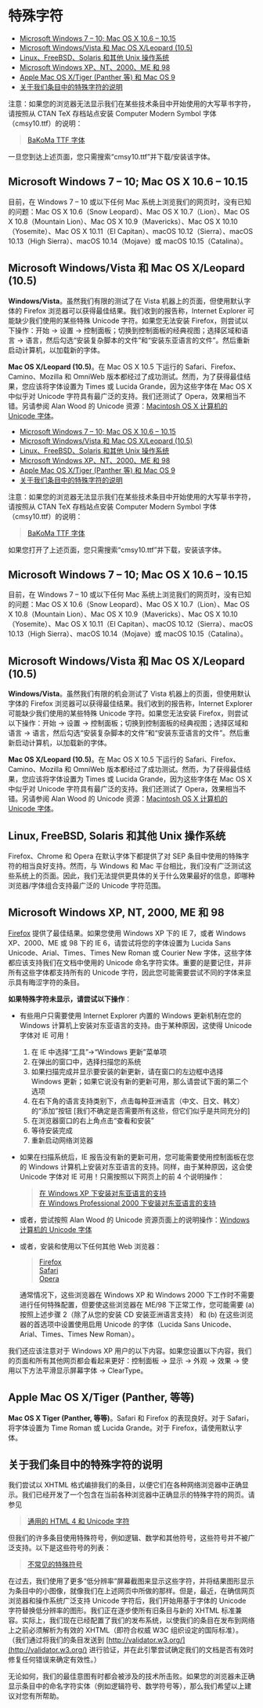 # 特殊字符

* [Microsoft Windows 7 – 10; Mac OS X 10.6 – 10.15](https://plato.stanford.edu/special-characters.html#ms7-osx10.6)
* [Microsoft Windows/Vista 和 Mac OS X/Leopard (10.5)](https://plato.stanford.edu/special-characters.html#ms-apple)
* [Linux、FreeBSD、Solaris 和其他 Unix 操作系统](https://plato.stanford.edu/special-characters.html#linux)
* [Microsoft Windows XP、NT、2000、ME 和 98](https://plato.stanford.edu/special-characters.html#ms-old)
* [Apple Mac OS X/Tiger (Panther 等) 和 Mac OS 9](https://plato.stanford.edu/special-characters.html#apple-old)
* [关于我们条目中的特殊字符的说明](https://plato.stanford.edu/special-characters.html#note)

注意：如果您的浏览器无法显示我们在某些技术条目中开始使用的大写草书字符，请按照从 CTAN TeX 存档站点安装 Computer Modern Symbol 字体（cmsy10.ttf）的说明：

> [BaKoMa TTF 字体](http://www.ctan.org/tex-archive/fonts/cm/ps-type1/bakoma/ttf/)

一旦您到达上述页面，您只需搜索“cmsy10.ttf”并下载/安装该字体。

## Microsoft Windows 7 – 10; Mac OS X 10.6 – 10.15

目前，在 Windows 7 – 10 或以下任何 Mac 系统上浏览我们的网页时，没有已知的问题：Mac OS X 10.6（Snow Leopard）、Mac OS X 10.7（Lion）、Mac OS X 10.8（Mountain Lion）、Mac OS X 10.9（Mavericks）、Mac OS X 10.10（Yosemite）、Mac OS X 10.11（El Capitan）、macOS 10.12（Sierra）、macOS 10.13（High Sierra）、macOS 10.14（Mojave）或 macOS 10.15（Catalina）。

## Microsoft Windows/Vista 和 Mac OS X/Leopard (10.5)

**Windows/Vista**。虽然我们有限的测试了在 Vista 机器上的页面，但使用默认字体的 Firefox 浏览器可以获得最佳结果。我们收到的报告称，Internet Explorer 可能缺少我们使用的某些特殊 Unicode 字符。如果您无法安装 Firefox，则尝试以下操作：开始 → 设置 → 控制面板；切换到控制面板的经典视图；选择区域和语言 → 语言，然后勾选“安装复杂脚本的文件”和“安装东亚语言的文件”。然后重新启动计算机，以加载新的字体。

**Mac OS X/Leopard (10.5)**。在 Mac OS X 10.5 下运行的 Safari、Firefox、Camino、Mozilla 和 OmniWeb 版本都经过了成功测试。然而，为了获得最佳结果，您应该将字体设置为 Times 或 Lucida Grande，因为这些字体在 Mac OS X 中似乎对 Unicode 字符具有最广泛的支持。我们还测试了 Opera，效果相当不错。另请参阅 Alan Wood 的 Unicode 资源：[Macintosh OS X 计算机的 Unicode 字体](http://www.alanwood.net/unicode/fonts_macosx.html)。

* [Microsoft Windows 7 – 10; Mac OS X 10.6 – 10.15](https://plato.stanford.edu/special-characters.html#ms7-osx10.6)
* [Microsoft Windows/Vista 和 Mac OS X/Leopard (10.5)](https://plato.stanford.edu/special-characters.html#ms-apple)
* [Linux、FreeBSD、Solaris 和其他 Unix 操作系统](https://plato.stanford.edu/special-characters.html#linux)
* [Microsoft Windows XP、NT、2000、ME 和 98](https://plato.stanford.edu/special-characters.html#ms-old)
* [Apple Mac OS X/Tiger (Panther 等) 和 Mac OS 9](https://plato.stanford.edu/special-characters.html#apple-old)
* [关于我们条目中的特殊字符的说明](https://plato.stanford.edu/special-characters.html#note)

注意：如果您的浏览器无法显示我们在某些技术条目中开始使用的大写草书字符，请按照从 CTAN TeX 存档站点安装 Computer Modern Symbol 字体（cmsy10.ttf）的说明：

> [BaKoMa TTF 字体](http://www.ctan.org/tex-archive/fonts/cm/ps-type1/bakoma/ttf/)

如果您打开了上述页面，您只需搜索“cmsy10.ttf”并下载，安装该字体。

## Microsoft Windows 7 – 10; Mac OS X 10.6 – 10.15

目前，在 Windows 7 – 10 或以下任何 Mac 系统上浏览我们的网页时，没有已知的问题：Mac OS X 10.6（Snow Leopard）、Mac OS X 10.7（Lion）、Mac OS X 10.8（Mountain Lion）、Mac OS X 10.9（Mavericks）、Mac OS X 10.10（Yosemite）、Mac OS X 10.11（El Capitan）、macOS 10.12（Sierra）、macOS 10.13（High Sierra）、macOS 10.14（Mojave）或 macOS 10.15（Catalina）。

## Microsoft Windows/Vista 和 Mac OS X/Leopard (10.5)

**Windows/Vista**。虽然我们有限的机会测试了 Vista 机器上的页面，但使用默认字体的 Firefox 浏览器可以获得最佳结果。我们收到的报告称，Internet Explorer 可能缺少我们使用的某些特殊 Unicode 字符。如果您无法安装 Firefox，则尝试以下操作：开始 → 设置 → 控制面板；切换到控制面板的经典视图；选择区域和语言 → 语言，然后勾选“安装复杂脚本的文件”和“安装东亚语言的文件”。然后重新启动计算机，以加载新的字体。

**Mac OS X/Leopard (10.5)**。在 Mac OS X 10.5 下运行的 Safari、Firefox、Camino、Mozilla 和 OmniWeb 版本都经过了成功测试。然而，为了获得最佳结果，您应该将字体设置为 Times 或 Lucida Grande，因为这些字体在 Mac OS X 中似乎对 Unicode 字符具有最广泛的支持。我们还测试了 Opera，效果相当不错。另请参阅 Alan Wood 的 Unicode 资源：[Macintosh OS X 计算机的 Unicode 字体](http://www.alanwood.net/unicode/fonts_macosx.html)。

## Linux, FreeBSD, Solaris 和其他 Unix 操作系统

Firefox、Chrome 和 Opera 在默认字体下都提供了对 SEP 条目中使用的特殊字符的相当良好支持。然而，与 Windows 和 Mac 平台相比，我们没有广泛测试这些系统上的页面。因此，我们无法提供更具体的关于什么效果最好的信息，即哪种浏览器/字体组合支持最广泛的 Unicode 字符范围。

## Microsoft Windows XP, NT, 2000, ME 和 98

[Firefox](http://www.mozilla.org/en-US/firefox/new/) 提供了最佳结果。如果您使用 Windows XP 下的 IE 7，或者 Windows XP、2000、ME 或 98 下的 IE 6，请尝试将您的字体设置为 Lucida Sans Unicode、Arial、Times、Times New Roman 或 Courier New 字体，这些字体都应该支持我们在文档中使用的 Unicode 命名字符实体。重要的是要记住，并非所有这些字体都支持所有的 Unicode 字符，因此您可能需要尝试不同的字体来显示具有晦涩字符的条目。

**如果特殊字符未显示，请尝试以下操作**：

* 有些用户只需要使用 Internet Explorer 内置的 Windows 更新机制在您的 Windows 计算机上安装对东亚语言的支持。由于某种原因，这使得 Unicode 字体对 IE 可用！

  1. 在 IE 中选择“工具”→“Windows 更新”菜单项
  2. 在弹出的窗口中，选择扫描您的系统
  3. 如果扫描完成并显示要安装的新更新，请在窗口的左边框中选择 Windows 更新；如果它说没有新的更新可用，那么请尝试下面的第二个选项
  4. 在右下角的语言支持类别下，点击每种亚洲语言（中文、日文、韩文）的“添加”按钮 [我们不确定是否需要所有这些，但它们似乎是共同充分的]
  5. 在浏览器窗口的右上角点击“查看和安装”
  6. 等待安装完成
  7. 重新启动网络浏览器
* 如果在扫描系统后，IE 报告没有新的更新可用，您可能需要使用控制面板在您的 Windows 计算机上安装对东亚语言的支持。同样，由于某种原因，这会使 Unicode 字体对 IE 可用！只需按照以下网页上的前 4 个说明操作：

  > [在 Windows XP 下安装对东亚语言的支持](https://web.archive.org/web/20140803215454/http://bulldog2.redlands.edu/dept/AsianStudiesDept/Language/asianlanguageinstallation_XP.html)  
  > [在 Windows Professional 2000 下安装对东亚语言的支持](https://web.archive.org/web/20140803211417/http://bulldog2.redlands.edu/dept/AsianStudiesDept/Language/asianlanguageinstallation_2000.html)
  
* 或者，尝试按照 Alan Wood 的 Unicode 资源页面上的说明操作：[Windows 计算机的 Unicode 字体](http://www.alanwood.net/unicode/fonts.html)
  
* 或者，安装和使用以下任何其他 Web 浏览器：
  
  > [Firefox](http://www.mozilla.org/en-US/firefox/new/)  
  > [Safari](http://www.apple.com/safari/)  
  > [Opera](http://www.opera.com/computer)
  
  通常情况下，这些浏览器在 Windows XP 和 Windows 2000 下工作时不需要进行任何特殊配置，但要使这些浏览器在 ME/98 下正常工作，您可能需要 (a) 按照上述步骤 2（除了从您的安装 CD 安装亚洲语言支持） 和 (b) 在这些浏览器的首选项中设置使用启用 Unicode 的字体（Lucida Sans Unicode、Arial、Times、Times New Roman）。

我们还应该注意对于 Windows XP 用户的以下内容。如果您设置以下内容，我们的页面和所有其他网页都会看起来更好：控制面板 → 显示 → 外观 → 效果 → 使用以下方法平滑显示屏幕字体 → ClearType。

## Apple Mac OS X/Tiger (Panther, 等等)

**Mac OS X Tiger (Panther, 等等)**。Safari 和 Firefox 的表现良好。对于 Safari，将字体设置为 Time Roman 或 Lucida Grande。对于 Firefox，请使用默认字体。

## 关于我们条目中的特殊字符的说明

我们尝试以 XHTML 格式编排我们的条目，以便它们在各种网络浏览器中正确显示。我们已经开发了一个包含在当前各种浏览器中正确显示的特殊字符的网页。请参见

> [通用的 HTML 4 和 Unicode 字符](https://plato.stanford.edu/symbols/entities.html)

但我们的许多条目使用特殊符号，例如逻辑、数学和其他符号，这些符号并不被广泛支持。以下是这些符号的列表：

> [不常见的特殊符号](https://plato.stanford.edu/symbols/)

在过去，我们使用了更多“低分辨率”屏幕截图来显示这些字符，并将结果图形显示为条目中的小图像，就像我们在上述网页中所做的那样。但是，最近，在确信网页浏览器和操作系统广泛支持 Unicode 字符后，我们开始用基于字体的 Unicode 字符替换低分辨率的图形。我们正在逐步使所有旧条目与新的 XHTML 标准兼容。实际上，我们现在已经配置了我们的发布系统，以使我们的条目在发布到网络上之前必须解析为有效的 XHTML（即符合权威 W3C 组织设定的国际标准）。 （我们通过将我们的条目发送到 [http://validator.w3.org/](http://validator.w3.org/) 进行验证，并在此引擎尝试确定我们的文档是否有效时修复任何错误来确定有效性。）

无论如何，我们的最佳意图有时都会被涉及的技术所击败。如果您的浏览器未正确显示条目中的命名字符实体（例如逻辑符号、数学符号等），那么我们希望以上建议对您有所帮助。
